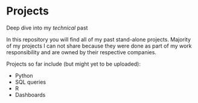 # Projects
Deep dive into my _technical_ past

In this repository you will find all of my past stand-alone projects. Majority of my projects I can not share because they were done as part of my work responsibility and are owned by their respective companies. 

Projects so far include (but might yet to be uploaded):
- Python
- SQL queries
- R
- Dashboards
